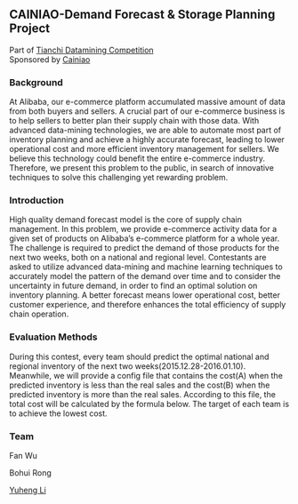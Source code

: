 CAINIAO-Demand Forecast & Storage Planning Project
-----
Part of [Tianchi Datamining Competition](https://tianchi.aliyun.com/competition/introduction.htm?spm=5176.100066.333.2.wOSVW1&raceId=231530)  
Sponsored by [Cainiao](http://global.cainiao.com)

### Background 

At Alibaba, our e-commerce platform accumulated massive amount of data from both buyers and sellers. A crucial part of our e-commerce business is to help sellers to better plan their supply chain with those data. With advanced data-mining technologies, we are able to automate most part of inventory planning and achieve a highly accurate forecast, leading to lower operational cost and more efficient inventory management for sellers. We believe this technology could benefit the entire e-commerce industry. Therefore, we present this problem to the public, in search of innovative techniques to solve this challenging yet rewarding problem.

### Introduction

High quality demand forecast model is the core of supply chain management. In this problem, we provide e-commerce activity data for a given set of products on Alibaba’s e-commerce platform for a whole year. The challenge is required to predict the demand of those products for the next two weeks, both on a national and regional level. Contestants are asked to utilize advanced data-mining and machine learning techniques to accurately model the pattern of the demand over time and to consider the uncertainty in future demand, in order to find an optimal solution on inventory planning. A better forecast means lower operational cost, better customer experience, and therefore enhances the total efficiency of supply chain operation.
### Evaluation Methods

During this contest, every team should predict the optimal national and regional inventory of the next two weeks(2015.12.28-2016.01.10). Meanwhile, we will provide a config file that contains the cost(A) when the predicted inventory is less than the real sales and the cost(B) when the predicted inventory is more than the real sales. According to this file, the total cost will be calculated by the formula below. The target of each team is to achieve the lowest cost. 

### Team
Fan Wu  

Bohui Rong

[Yuheng Li](www.yuhengli.com)
